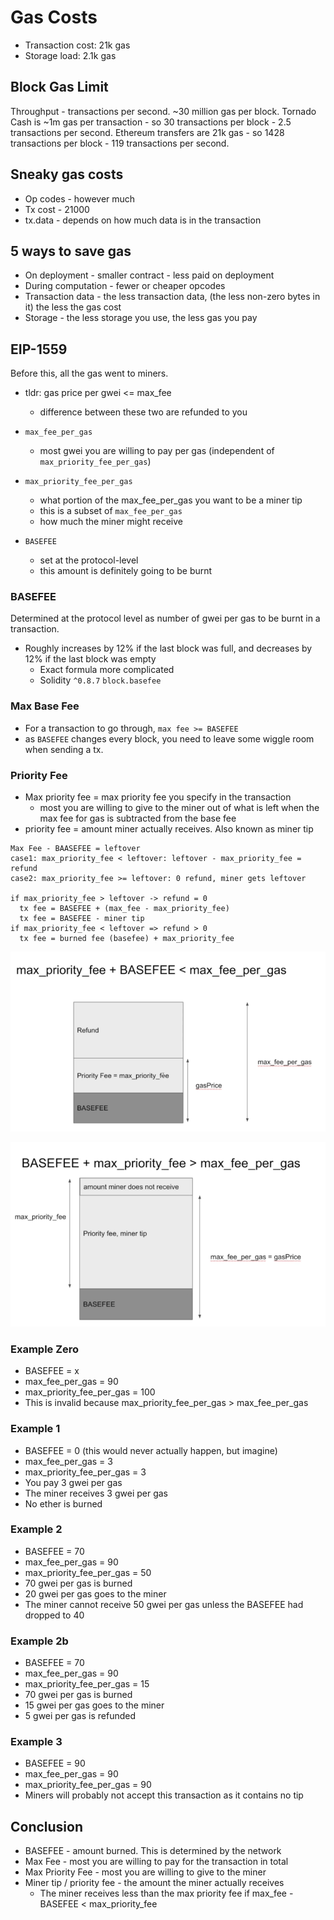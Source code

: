 # Gas Costs

- Transaction cost: 21k gas
- Storage load: 2.1k gas

## Block Gas Limit

Throughput - transactions per second. ~30 million gas per block.
Tornado Cash is ~1m gas per transaction - so 30 transactions per block - 2.5 transactions per second.
Ethereum transfers are 21k gas - so 1428 transactions per block - 119 transactions per second.

## Sneaky gas costs

- Op codes - however much
- Tx cost - 21000
- tx.data - depends on how much data is in the transaction

## 5 ways to save gas

- On deployment - smaller contract - less paid on deployment
- During computation - fewer or cheaper opcodes
- Transaction data - the less transaction data, (the less non-zero bytes in it) the less the gas cost
- Storage - the less storage you use, the less gas you pay

## EIP-1559

Before this, all the gas went to miners.

- tldr: gas price per gwei <= max_fee
  - difference between these two are refunded to you

- `max_fee_per_gas`
  - most gwei you are willing to pay per gas (independent of `max_priority_fee_per_gas`)
- `max_priority_fee_per_gas`
  - what portion of the max_fee_per_gas you want to be a miner tip
  - this is a subset of `max_fee_per_gas`
  - how much the miner might receive
- `BASEFEE`
  - set at the protocol-level 
  - this amount is definitely going to be burnt

### BASEFEE

Determined at the protocol level as number of gwei per gas to be burnt in a transaction.

- Roughly increases by 12% if the last block was full, and decreases by 12% if the last block was empty
  - Exact formula more complicated
  - Solidity `^0.8.7` `block.basefee`

### Max Base Fee

- For a transaction to go through, `max fee >= BASEFEE`
- as `BASEFEE` changes every block, you need to leave some wiggle room when sending a tx.

### Priority Fee

- Max priority fee = max priority fee you specify in the transaction
  - most you are willing to give to the miner out of what is left when the max fee for gas is subtracted from the base fee
- priority fee = amount miner actually receives. Also known as miner tip

```
Max Fee - BAASEFEE = leftover
case1: max_priority_fee < leftover: leftover - max_priority_fee = refund
case2: max_priority_fee >= leftover: 0 refund, miner gets leftover

if max_priority_fee > leftover -> refund = 0
  tx fee = BASEFEE + (max_fee - max_priority_fee)
  tx fee = BASEFEE - miner tip
if max_priority_fee < leftover => refund > 0
  tx fee = burned fee (basefee) + max_priority_fee
```

![](2023-06-29-09-44-00.png)

![](2023-06-29-09-44-55.png)

### Example Zero

- BASEFEE = x
- max_fee_per_gas = 90
- max_priority_fee_per_gas = 100
- This is invalid because max_priority_fee_per_gas > max_fee_per_gas

### Example 1

- BASEFEE = 0 (this would never actually happen, but imagine)
- max_fee_per_gas = 3
- max_priority_fee_per_gas = 3
- You pay 3 gwei per gas
- The miner receives 3 gwei per gas
- No ether is burned

### Example 2

- BASEFEE = 70
- max_fee_per_gas = 90
- max_priority_fee_per_gas = 50
- 70 gwei per gas is burned
- 20 gwei per gas goes to the miner
- The miner cannot receive 50 gwei per gas unless the BASEFEE had dropped to 40

### Example 2b

- BASEFEE = 70
- max_fee_per_gas = 90
- max_priority_fee_per_gas = 15
- 70 gwei per gas is burned
- 15 gwei per gas goes to the miner
- 5 gwei per gas is refunded

### Example 3

- BASEFEE = 90
- max_fee_per_gas = 90
- max_priority_fee_per_gas = 90
- Miners will probably not accept this transaction as it contains no tip

## Conclusion

- BASEFEE - amount burned. This is determined by the network
- Max Fee - most you are willing to pay for the transaction in total
- Max Priority Fee - most you are willing to give to the miner
- Miner tip / priority fee - the amount the miner actually receives
  - The miner receives less than the max priority fee if max_fee - BASEFEE < max_priority_fee


